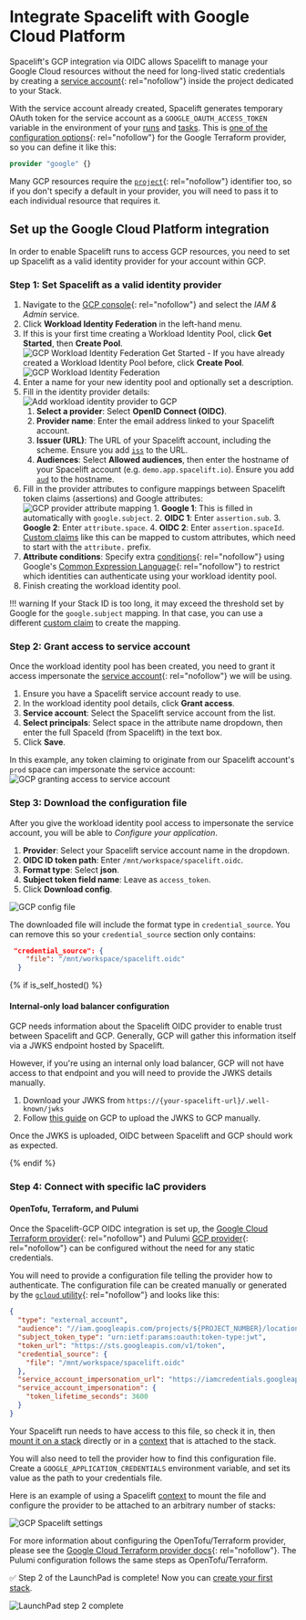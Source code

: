 # Integrate Spacelift with Google Cloud Platform

Spacelift's GCP integration via OIDC allows Spacelift to manage your Google Cloud resources without the need for long-lived static credentials by creating a [service account](https://cloud.google.com/iam/docs/service-accounts){: rel="nofollow"} inside the project dedicated to your Stack.

With the service account already created, Spacelift generates temporary OAuth token for the service account as a `GOOGLE_OAUTH_ACCESS_TOKEN` variable in the environment of your [runs](../../concepts/run/README.md) and [tasks](../../concepts/run/task.md). This is [one of the configuration options](https://www.terraform.io/docs/providers/google/guides/provider_reference.html#access_token-1){: rel="nofollow"} for the Google Terraform provider, so you can define it like this:

```terraform
provider "google" {}
```

Many GCP resources require the [`project`](https://www.terraform.io/docs/providers/google/guides/provider_reference.html#project-1){: rel="nofollow"} identifier too, so if you don't specify a default in your provider, you will need to pass it to each individual resource that requires it.

## Set up the Google Cloud Platform integration

In order to enable Spacelift runs to access GCP resources, you need to set up Spacelift as a valid identity provider for your account within GCP.

### Step 1: Set Spacelift as a valid identity provider

1. Navigate to the [GCP console](https://console.cloud.google.com/){: rel="nofollow"} and select the _IAM & Admin_ service.
2. Click **Workload Identity Federation** in the left-hand menu.
3. If this is your first time creating a Workload Identity Pool, click **Get Started**, then **Create Pool**.
    ![GCP Workload Identity Federation Get Started](../../assets/screenshots/oidc/gcp-workload-identity-federation-get-started.png)
       - If you have already created a Workload Identity Pool before, click **Create Pool**.
       ![GCP Workload Identity Federation](../../assets/screenshots/oidc/gcp-workload-identity-federation.png)
4. Enter a name for your new identity pool and optionally set a description.
5. Fill in the identity provider details:
    ![Add workload identity provider to GCP](<../../assets/screenshots/oidc/gcp-add-provider.png>)
      1. **Select a provider**: Select **OpenID Connect (OIDC)**.
      2. **Provider name**: Enter the email address linked to your Spacelift account.
      3. **Issuer (URL)**: The URL of your Spacelift account, including the scheme. Ensure you add [`iss`](../../integrations/cloud-providers/oidc/README.md#standard-claims) to the URL.
      4. **Audiences**: Select **Allowed audiences**, then enter the hostname of your Spacelift account (e.g. `demo.app.spacelift.io`). Ensure you add [`aud`](../../integrations/cloud-providers/oidc/README.md#standard-claims) to the hostname.
6. Fill in the provider attributes to configure mappings between Spacelift token claims (assertions) and Google attributes:
    ![GCP provider attribute mapping](<../../assets/screenshots/oidc/gcp-provider-attributes.png>)
       1. **Google 1**: This is filled in automatically with `google.subject`.
       2. **OIDC 1**: Enter `assertion.sub`.
       3. **Google 2**: Enter `attribute.space`.
       4. **OIDC 2**: Enter `assertion.spaceId`. [Custom claims](../../integrations/cloud-providers/oidc/README.md#custom-claims) like this can be mapped to custom attributes, which need to start with the `attribute.` prefix.
7. **Attribute conditions**: Specify extra [conditions](https://cloud.google.com/iam/docs/workload-identity-federation#conditions){: rel="nofollow"} using Google's [Common Expression Language](https://github.com/google/cel-spec){: rel="nofollow"} to restrict which identities can authenticate using your workload identity pool.
8. Finish creating the workload identity pool.

!!! warning
    If your Stack ID is too long, it may exceed the threshold set by Google for the `google.subject` mapping. In that case, you can use a different [custom claim](../../integrations/cloud-providers/oidc/README.md#custom-claims) to create the mapping.

### Step 2: Grant access to service account

Once the workload identity pool has been created, you need to grant it access impersonate the [service account](https://cloud.google.com/iam/docs/service-accounts){: rel="nofollow"} we will be using.

1. Ensure you have a Spacelift service account ready to use.
2. In the workload identity pool details, click **Grant access**.
3. **Service account**: Select the Spacelift service account from the list.
4. **Select principals**: Select space in the attribute name dropdown, then enter the full SpaceId (from Spacelift) in the text box.
5. Click **Save**.

In this example, any token claiming to originate from our Spacelift account's `prod` space can impersonate the service account:
![GCP granting access to service account](../../assets/screenshots/oidc/gcp-grant-access.png)

### Step 3: Download the configuration file

After you give the workload identity pool access to impersonate the service account, you will be able to _Configure your application_.

1. **Provider**: Select your Spacelift service account name in the dropdown.
2. **OIDC ID token path**: Enter `/mnt/workspace/spacelift.oidc`.
3. **Format type**: Select **json**.
4. **Subject token field name**: Leave as `access_token`.
5. Click **Download config**.

![GCP config file](../../assets/screenshots/oidc/gcp-config-download.png)

The downloaded file will include the format type in `credential_source`. You can remove this so your `credential_source` section only contains:

```json
 "credential_source": {
    "file": "/mnt/workspace/spacelift.oidc"
  }
```

{% if is_self_hosted() %}

#### Internal-only load balancer configuration

GCP needs information about the Spacelift OIDC provider to enable trust between Spacelift and GCP. Generally, GCP will gather this information itself via a JWKS endpoint hosted by Spacelift.

However, if you're using an internal only load balancer, GCP will not have access to that endpoint and you will need to provide the JWKS details manually.

1. Download your JWKS from `https://{your-spacelift-url}/.well-known/jwks`
2. Follow [this guide](https://cloud.google.com/iam/docs/workload-identity-federation-with-other-providers#manage-oidc-keys) on GCP to upload the JWKS to GCP manually.

Once the JWKS is uploaded, OIDC between Spacelift and GCP should work as expected.

{% endif %}

### Step 4: Connect with specific IaC providers

#### OpenTofu, Terraform, and Pulumi

Once the Spacelift-GCP OIDC integration is set up, the [Google Cloud Terraform provider](https://registry.terraform.io/providers/hashicorp/google/latest/docs){: rel="nofollow"} and Pulumi [GCP provider](https://www.pulumi.com/registry/packages/gcp/api-docs/provider/){: rel="nofollow"} can be configured without the need for any static credentials.

You will need to provide a configuration file telling the provider how to authenticate. The configuration file can be created manually or generated by the [`gcloud` utility](https://cloud.google.com/sdk/gcloud/reference/iam/workload-identity-pools/create-cred-config){: rel="nofollow"} and looks like this:

```json
{
  "type": "external_account",
  "audience": "//iam.googleapis.com/projects/${PROJECT_NUMBER}/locations/global/workloadIdentityPools/${WORKER_POOL_ID}/providers/${IDENTITY_PROVIDER_ID}",
  "subject_token_type": "urn:ietf:params:oauth:token-type:jwt",
  "token_url": "https://sts.googleapis.com/v1/token",
  "credential_source": {
    "file": "/mnt/workspace/spacelift.oidc"
  },
  "service_account_impersonation_url": "https://iamcredentials.googleapis.com/v1/projects/-/serviceAccounts/${SERVICE_ACCOUNT_EMAIL}:generateAccessToken",
  "service_account_impersonation": {
    "token_lifetime_seconds": 3600
  }
}
```

Your Spacelift run needs to have access to this file, so check it in, then [mount it on a stack](../../concepts/configuration/environment.md#mounted-files) directly or in a [context](../../concepts/configuration/context.md) that is attached to the stack.

You will also need to tell the provider how to find this configuration file. Create a `GOOGLE_APPLICATION_CREDENTIALS` environment variable, and set its value as the path to your credentials file.

Here is an example of using a Spacelift [context](../../concepts/configuration/context.md) to mount the file and configure the provider to be attached to an arbitrary number of stacks:

![GCP Spacelift settings](../../assets/screenshots/oidc/gcp-spacelift-settings.png)

For more information about configuring the OpenTofu/Terraform provider, please see the [Google Cloud Terraform provider docs](https://registry.terraform.io/providers/hashicorp/google/latest/docs/guides/provider_reference#credentials){: rel="nofollow"}. The Pulumi configuration follows the same steps as OpenTofu/Terraform.

✅ Step 2 of the LaunchPad is complete! Now you can [create your first stack](../create-stack/README.md).

![LaunchPad step 2 complete](<../../assets/screenshots/getting-started/cloud-provider/Launchpad-step-2-complete.png>)
